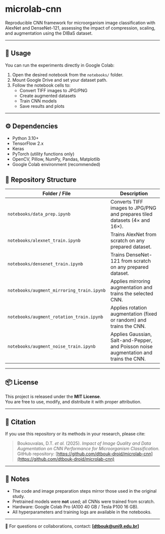 # microlab-cnn
Reproducible CNN framework for microorganism image classification with AlexNet and DenseNet-121, assessing the impact of compression, scaling, and augmentation using the DIBaS dataset.

---

## 🚀 Usage
You can run the experiments directly in Google Colab:

1. Open the desired notebook from the `notebooks/` folder.  
2. Mount Google Drive and set your dataset path.  
3. Follow the notebook cells to:
   - Convert TIFF images to JPG/PNG  
   - Create augmented datasets  
   - Train CNN models  
   - Save results and plots  

---

## ⚙️ Dependencies
- Python 3.10+  
- TensorFlow 2.x  
- Keras  
- PyTorch (utility functions only)  
- OpenCV, Pillow, NumPy, Pandas, Matplotlib  
- Google Colab environment (recommended)

## 📁 Repository Structure

| Folder / File | Description |
|----------------|-------------|
| `notebooks/data_prep.ipynb` | Converts TIFF images to JPG/PNG and prepares tiled datasets (4× and 16×). |
| `notebooks/alexnet_train.ipynb` | Trains AlexNet from scratch on any prepared dataset. |
| `notebooks/densenet_train.ipynb` | Trains DenseNet-121 from scratch on any prepared dataset. |
| `notebooks/augment_mirroring_train.ipynb` | Applies mirroring augmentation and trains the selected CNN. |
| `notebooks/augment_rotation_train.ipynb` | Applies rotation augmentation (fixed or random) and trains the CNN. |
| `notebooks/augment_noise_train.ipynb` | Applies Gaussian, Salt-and-Pepper, and Poisson noise augmentation and trains the CNN. |

---

## 📦 License
This project is released under the **MIT License**.  
You are free to use, modify, and distribute it with proper attribution.

---

## 🧾 Citation
If you use this repository or its methods in your research, please cite:

> Boukouvalas, D.T. *et al.* (2025). *Impact of Image Quality and Data Augmentation on CNN Performance for Microorganism Classification.*  
> GitHub repository: [https://github.com/dtbouk-droid/microlab-cnn](https://github.com/dtbouk-droid/microlab-cnn)

---

## 🧰 Notes
- The code and image preparation steps mirror those used in the original study.  
- Pretrained models were **not** used; all CNNs were trained from scratch.  
- Hardware: Google Colab Pro (A100 40 GB / Tesla P100 16 GB).  
- All hyperparameters and training logs are available in the notebooks.

---

📧 For questions or collaborations, contact: **[dtbouk@uni9.edu.br]**
